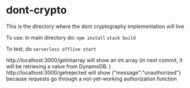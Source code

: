 # dont-crypto

This is the directory where the dont cryptography implementation will live

To use:
In main directory do:
`npm install`
`stack build`

To test, do
`serverless offline start`

http://localhost:3000/getintarray will show an int array (in next commit, it will be retrieving a value from DynamoDB. )
http://localhost:3000/getrejected will show {"message":"unauthorized"} because requests go through a not-yet-working authorization function
